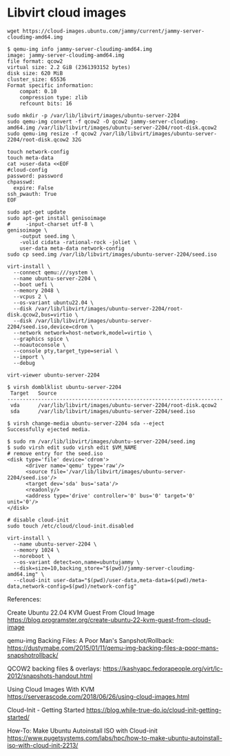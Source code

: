 # Libvirt cloud images

```
wget https://cloud-images.ubuntu.com/jammy/current/jammy-server-cloudimg-amd64.img

$ qemu-img info jammy-server-cloudimg-amd64.img 
image: jammy-server-cloudimg-amd64.img
file format: qcow2
virtual size: 2.2 GiB (2361393152 bytes)
disk size: 620 MiB
cluster_size: 65536
Format specific information:
    compat: 0.10
    compression type: zlib
    refcount bits: 16

sudo mkdir -p /var/lib/libvirt/images/ubuntu-server-2204
sudo qemu-img convert -f qcow2 -O qcow2 jammy-server-cloudimg-amd64.img /var/lib/libvirt/images/ubuntu-server-2204/root-disk.qcow2
sudo qemu-img resize -f qcow2 /var/lib/libvirt/images/ubuntu-server-2204/root-disk.qcow2 32G
```

```
touch network-config
touch meta-data
cat >user-data <<EOF
#cloud-config
password: password
chpasswd:
  expire: False
ssh_pwauth: True
EOF
```

```
sudo apt-get update
sudo apt-get install genisoimage
#     -input-charset utf-8 \
genisoimage \
    -output seed.img \
    -volid cidata -rational-rock -joliet \
    user-data meta-data network-config
sudo cp seed.img /var/lib/libvirt/images/ubuntu-server-2204/seed.iso
```

```
virt-install \
  --connect qemu:///system \
  --name ubuntu-server-2204 \
  --boot uefi \
  --memory 2048 \
  --vcpus 2 \
  --os-variant ubuntu22.04 \
  --disk /var/lib/libvirt/images/ubuntu-server-2204/root-disk.qcow2,bus=virtio \
  --disk /var/lib/libvirt/images/ubuntu-server-2204/seed.iso,device=cdrom \
  --network network=host-network,model=virtio \
  --graphics spice \
  --noautoconsole \
  --console pty,target_type=serial \
  --import \
  --debug

virt-viewer ubuntu-server-2204

$ virsh domblklist ubuntu-server-2204
 Target   Source
----------------------------------------------------------------------
 vda      /var/lib/libvirt/images/ubuntu-server-2204/root-disk.qcow2
 sda      /var/lib/libvirt/images/ubuntu-server-2204/seed.iso

$ virsh change-media ubuntu-server-2204 sda --eject
Successfully ejected media.

$ sudo rm /var/lib/libvirt/images/ubuntu-server-2204/seed.img
$ sudo virsh edit sudo virsh edit $VM_NAME
# remove entry for the seed.iso
<disk type='file' device='cdrom'>
      <driver name='qemu' type='raw'/>
      <source file='/var/lib/libvirt/images/ubuntu-server-2204/seed.iso'/>
      <target dev='sda' bus='sata'/>
      <readonly/>
      <address type='drive' controller='0' bus='0' target='0' unit='0'/>
</disk>

# disable cloud-init
sudo touch /etc/cloud/cloud-init.disabled
```

```
virt-install \
  --name ubuntu-server-2204 \
  --memory 1024 \
  --noreboot \
  --os-variant detect=on,name=ubuntujammy \
  --disk=size=10,backing_store="$(pwd)/jammy-server-cloudimg-amd64.img" \
  --cloud-init user-data="$(pwd)/user-data,meta-data=$(pwd)/meta-data,network-config=$(pwd)/network-config"
```

References:

Create Ubuntu 22.04 KVM Guest From Cloud Image https://blog.programster.org/create-ubuntu-22-kvm-guest-from-cloud-image

qemu-img Backing Files: A Poor Man's Sanpshot/Rollback: https://dustymabe.com/2015/01/11/qemu-img-backing-files-a-poor-mans-snapshotrollback/

QCOW2 backing files & overlays: https://kashyapc.fedorapeople.org/virt/lc-2012/snapshots-handout.html

Using Cloud Images With KVM https://serverascode.com/2018/06/26/using-cloud-images.html

Cloud-Init - Getting Started https://blog.while-true-do.io/cloud-init-getting-started/

How-To: Make Ubuntu Autoinstall ISO with Cloud-init https://www.pugetsystems.com/labs/hpc/how-to-make-ubuntu-autoinstall-iso-with-cloud-init-2213/
